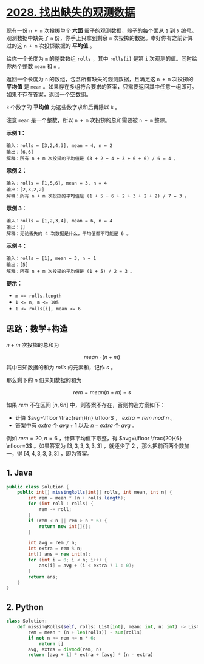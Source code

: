 # [2028. 找出缺失的观测数据](https://leetcode.cn/problems/find-missing-observations/)

现有一份 `n + m` 次投掷单个 **六面** 骰子的观测数据，骰子的每个面从 `1` 到 `6` 编号。观测数据中缺失了 `n` 份，你手上只拿到剩余 `m` 次投掷的数据。幸好你有之前计算过的这 `n + m` 次投掷数据的 **平均值** 。

给你一个长度为 `m` 的整数数组 `rolls` ，其中 `rolls[i]` 是第 `i` 次观测的值。同时给你两个整数 `mean` 和 `n` 。

返回一个长度为 `n` 的数组，包含所有缺失的观测数据，且满足这 `n + m` 次投掷的 **平均值** 是 `mean` 。如果存在多组符合要求的答案，只需要返回其中任意一组即可。如果不存在答案，返回一个空数组。

`k` 个数字的 **平均值** 为这些数字求和后再除以 `k` 。

注意 `mean` 是一个整数，所以 `n + m` 次投掷的总和需要被 `n + m` 整除。

 

**示例 1：**

```
输入：rolls = [3,2,4,3], mean = 4, n = 2
输出：[6,6]
解释：所有 n + m 次投掷的平均值是 (3 + 2 + 4 + 3 + 6 + 6) / 6 = 4 。
```

**示例 2：**

```
输入：rolls = [1,5,6], mean = 3, n = 4
输出：[2,3,2,2]
解释：所有 n + m 次投掷的平均值是 (1 + 5 + 6 + 2 + 3 + 2 + 2) / 7 = 3 。
```

**示例 3：**

```
输入：rolls = [1,2,3,4], mean = 6, n = 4
输出：[]
解释：无论丢失的 4 次数据是什么，平均值都不可能是 6 。
```

**示例 4：**

```
输入：rolls = [1], mean = 3, n = 1
输出：[5]
解释：所有 n + m 次投掷的平均值是 (1 + 5) / 2 = 3 。
```

 

**提示：**

- `m == rolls.length`
- `1 <= n, m <= 105`
- `1 <= rolls[i], mean <= 6`

## 思路：数学+构造

$n+m$ 次投掷的总和为

$$
mean\cdot(n+m)
$$
其中已知数据的和为 $rolls$ 的元素和，记作 $s$ 。

那么剩下的 $n$ 份未知数据的和为

$$
rem=mean(n+m)-s
$$

如果 $rem$ 不在区间 $[n,6n]$ 中，则答案不存在，否则构造方案如下：

- 计算 $avg=\lfloor \frac{rem}{n} \rfloor$ ， $extra=rem\ mod\ n$ 。
- 答案中有 $extra$ 个 $avg+1$ 以及 $n-extra$ 个 $avg$ 。

例如 $rem=20,n=6$ ，计算平均值下取整，得 $avg=\lfloor \frac{20}{6} \rfloor=3$ 。如果答案为 $[3,3,3,3,3,3]$ ，就还少了 $2$ ，那么把前面两个数加一，得 $[4,4,3,3,3,3]$ ，即为答案。

## 1. Java

```java
public class Solution {
    public int[] missingRolls(int[] rolls, int mean, int n) {
        int rem = mean * (n + rolls.length);
        for (int roll : rolls) {
            rem -= roll;
        }
        if (rem < n || rem > n * 6) {
            return new int[]{};
        }

        int avg = rem / n;
        int extra = rem % n;
        int[] ans = new int[n];
        for (int i = 0; i < n; i++) {
            ans[i] = avg + (i < extra ? 1 : 0);
        }
        return ans;
    }
}
```

## 2. Python

```python
class Solution:
    def missingRolls(self, rolls: List[int], mean: int, n: int) -> List[int]:
        rem = mean * (n + len(rolls)) - sum(rolls)
        if not n <= rem <= n * 6:
            return []
        avg, extra = divmod(rem, n)
        return [avg + 1] * extra + [avg] * (n - extra)
```

